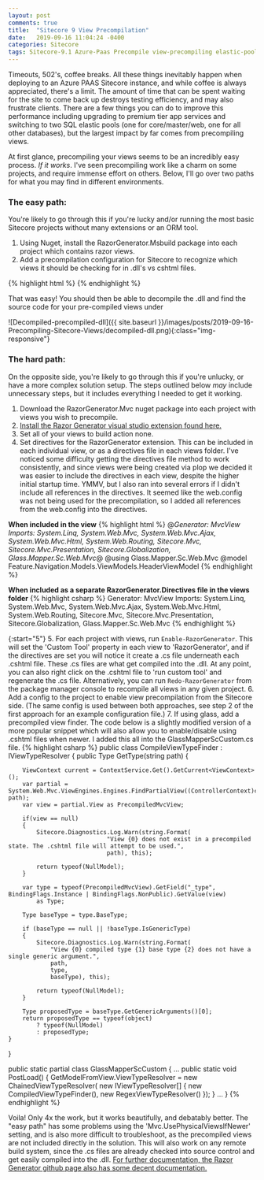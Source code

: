 ```yaml
---
layout: post
comments: true
title:  "Sitecore 9 View Precompilation"
date:   2019-09-16 11:04:24 -0400
categories: Sitecore
tags: Sitecore-9.1 Azure-Paas Precompile view-precompiling elastic-pools performance-enhancements
---
```


Timeouts, 502's, coffee breaks. All these things inevitably happen when deploying to an Azure PAAS Sitecore instance, and while coffee is always appreciated, there's a limit. The amount of time that can be spent waiting for the site to come back up destroys testing efficiency, and may also frustrate clients. There are a few things you can do to improve this performance including upgrading to premium tier app services and switching to two SQL elastic pools (one for core/master/web, one for all other databases), but the largest impact by far comes from precompiling views.

At first glance, precompiling your views seems to be an incredibly easy process. *If it works*. I've seen precompiling work like a charm on some projects, and require immense effort on others. Below, I'll go over two paths for what you may find in different environments.

### The easy path:

You're likely to go through this if you're lucky and/or running the most basic Sitecore projects without many extensions or an ORM tool.

1. Using Nuget, install the RazorGenerator.Msbuild package into each project which contains razor views.
2. Add a precompilation configuration for Sitecore to recognize which views it should be checking for in .dll's vs cshtml files.

{% highlight html %}
<configuration xmlns:patch="http://www.sitecore.net/xmlconfig/">
  <sitecore>
    <mvc>
      <precompilation>
        <assemblies>
          <!-- Foundation -->
          <assemblyIdentity name="Enterprise.Foundation.BasePage" />
          <!-- Feature -->
          <assemblyIdentity name="Enterprise.Feature.Navigation" />
          <assemblyIdentity name="Enterprise.Feature.News" />
          <assemblyIdentity name="Enterprise.Feature.ReusableComponents" />
          <assemblyIdentity name="Enterprise.Feature.Search" />
          <!-- Project -->
          <assemblyIdentity name="Enterprise.Project.Company" />
        </assemblies>
      </precompilation>
    </mvc>
    <settings>
      <setting name="Mvc.UsePhysicalViewsIfNewer" value="false" />
    </settings>
  </sitecore>
</configuration>
{% endhighlight %}

That was easy! You should then be able to decompile the .dll and find the source code for your pre-compiled views under 

![Decompiled-precompiled-dll]({{ site.baseurl }}/images/posts/2019-09-16-Precompiling-Sitecore-Views/decompiled-dll.png){:class="img-responsive"}


### The hard path:

On the opposite side, you're likely to go through this if you're unlucky, or have a more complex solution setup. The steps outlined below *may* include unnecessary steps, but it includes everything I needed to get it working.

1. Download the RazorGenerator.Mvc nuget package into each project with views you wish to precompile.
2. [Install the Razor Generator visual studio extension found here.](https://marketplace.visualstudio.com/items?itemName=DavidEbbo.RazorGenerator)
3. Set all of your views to build action none.
4. Set directives for the RazorGenerator extension. This can be included in each individual view, or as a directives file in each views folder. I've noticed some difficulty getting the directives file method to work consistently, and since views were being created via plop we decided it was easier to include the directives in each view, despite the higher initial startup time. YMMV, but I also ran into several errors if I didn't include all references in the directives. It seemed like the web.config was not being used for the precompilation, so I added all references from the web.config into the directives.

**When included in the view**
{% highlight html %}
@*Generator: MvcView
    Imports: System.Linq, System.Web.Mvc, System.Web.Mvc.Ajax, System.Web.Mvc.Html, System.Web.Routing, Sitecore.Mvc, Sitecore.Mvc.Presentation, Sitecore.Globalization, Glass.Mapper.Sc.Web.Mvc*@
@using Glass.Mapper.Sc.Web.Mvc
@model Feature.Navigation.Models.ViewModels.HeaderViewModel
{% endhighlight %}


**When included as a separate RazorGenerator.Directives file in the views folder**
{% highlight csharp %}
Generator: MvcView
Imports: System.Linq, System.Web.Mvc, System.Web.Mvc.Ajax, System.Web.Mvc.Html, System.Web.Routing, Sitecore.Mvc, Sitecore.Mvc.Presentation, Sitecore.Globalization, Glass.Mapper.Sc.Web.Mvc
{% endhighlight %}

{:start="5"}
5. For each project with views, run `Enable-RazorGenerator`. This will set the 'Custom Tool' property in each view to 'RazorGenerator', and if the directives are set you will notice it create a .cs file underneath each .cshtml file. These .cs files are what get compiled into the .dll. At any point, you can also right click on the .cshtml file to 'run custom tool' and regenerate the .cs file. Alternatively, you can run `Redo-RazorGenerator` from the package manager console to recompile all views in any given project.
6. Add a config to the project to enable view precompilation from the Sitecore side. (The same config is used between both approaches, see step 2 of the first approach for an example configuration file.)
7. If using glass, add a precompiled view finder. The code below is a slightly modified version of a more popular snippet which will also allow you to enable/disable using .cshtml files when newer. I added this all into the GlassMapperScCustom.cs file.
{% highlight csharp %}
public class CompileViewTypeFinder : IViewTypeResolver
{
    public Type GetType(string path)
    {

        ViewContext current = ContextService.Get().GetCurrent<ViewContext>();
        var partial = System.Web.Mvc.ViewEngines.Engines.FindPartialView((ControllerContext)current, path);
        var view = partial.View as PrecompiledMvcView;

        if(view == null)
        {
            Sitecore.Diagnostics.Log.Warn(string.Format(
                                "View {0} does not exist in a precompiled state. The .cshtml file will attempt to be used.",
                                path), this);

            return typeof(NullModel);
        }

        var type = typeof(PrecompiledMvcView).GetField("_type", BindingFlags.Instance | BindingFlags.NonPublic).GetValue(view)
            as Type;

        Type baseType = type.BaseType;

        if (baseType == null || !baseType.IsGenericType)
        {
            Sitecore.Diagnostics.Log.Warn(string.Format(
                "View {0} compiled type {1} base type {2} does not have a single generic argument.",
                path,
                type,
                baseType), this);

            return typeof(NullModel);
        }

        Type proposedType = baseType.GetGenericArguments()[0];
        return proposedType == typeof(object)
            ? typeof(NullModel)
            : proposedType;
    }
}

public static partial class GlassMapperScCustom
{
    ...
    public static void PostLoad() 
    {
        GetModelFromView.ViewTypeResolver = new ChainedViewTypeResolver(
                new IViewTypeResolver[] {
                new CompiledViewTypeFinder(),
                new RegexViewTypeResolver() });
    }
    ...
}
{% endhighlight %}

Voila! Only 4x the work, but it works beautifully, and debatably better. The "easy path" has some problems using the 'Mvc.UsePhysicalViewsIfNewer' setting, and is also more difficult to troubleshoot, as the precompiled views are not included directly in the solution. This will also work on any remote build system, since the .cs files are already checked into source control and get easily compiled into the .dll. [For further documentation, the Razor Generator github page also has some decent documentation.](https://github.com/RazorGenerator/RazorGenerator)

